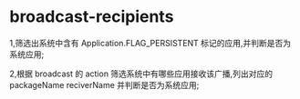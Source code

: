 # broadcast-recipients

1,筛选出系统中含有 Application.FLAG_PERSISTENT 标记的应用,并判断是否为系统应用;

2,根据 broadcast 的 action 筛选系统中有哪些应用接收该广播,列出对应的 packageName reciverName 并判断是否为系统应用;
